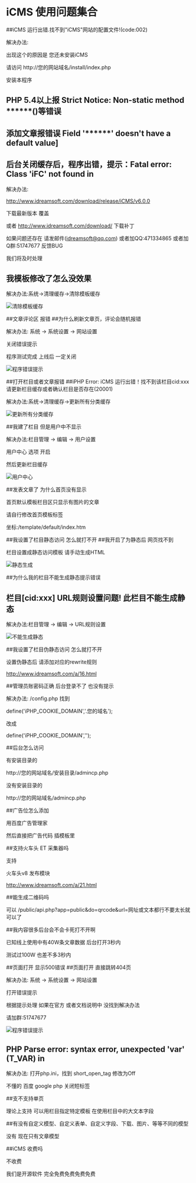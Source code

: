 iCMS 使用问题集合
==========

##iCMS 运行出错.找不到"iCMS"网站的配置文件!(code:002)

解决办法:

出现这个的原因是 您还未安装iCMS

请访问 http://您的网站域名/install/index.php

安装本程序


## PHP 5.4以上报 Strict Notice: Non-static method ******()等错误
## 添加文章报错误 Field '******' doesn't have a default value]
## 后台关闭缓存后，程序出错，提示：Fatal error: Class 'iFC' not found in

解决办法:

http://www.idreamsoft.com/download/release/iCMS/v6.0.0

下载最新版本 覆盖

或者 http://www.idreamsoft.com/download/ 下载补丁

如果问题还存在 请发邮件(idreamsoft@qq.com) 或者加QQ:471334865 或者加Q群:51747677 反馈BUG

我们将及时处理


## 我模板修改了怎么没效果

解决办法:系统->清理缓存->清除模板缓存

![清除模板缓存][1]

##文章评论区 报错
##为什么刷新文章页，评论会随机报错

解决办法: 系统 -> 系统设置 -> 网站设置

关闭错误提示

程序测试完成 上线后 一定关闭

![程序错误提示][2]

##打开栏目或者文章报错
##iPHP Error: iCMS 运行出错！找不到该栏目cid:xxx 请更新栏目缓存或者确认栏目是否存在(20001)

解决办法:系统->清理缓存->更新所有分类缓存

![更新所有分类缓存][3]


##我建了栏目 但是用户中不显示

解决办法:栏目管理 -> 编辑 -> 用户设置

用户中心 选项 开启

然后更新栏目缓存

![用户中心][4]

##发表文章了 为什么首页没有显示

首页默认模板栏目区只显示有图片的文章

请自行修改首页模板标签

坐标:/template/default/index.htm

##我设置了栏目静态访问 怎么就打不开
##我开启了为静态后 网页找不到

栏目设置成静态访问模板 请手动生成HTML

![静态生成][5]

##为什么我的栏目不能生成静态提示错误
## 栏目[cid:xxx] URL规则设置问题! 此栏目不能生成静态

解决办法:栏目管理 -> 编辑 -> URL规则设置

![不能生成静态][6]

##我设置了栏目伪静态访问 怎么就打不开

设置伪静态后 请添加对应的rewrite规则

http://www.idreamsoft.com/a/16.html

##管理员账密码正确 后台登录不了 也没有提示

解决办法:
/config.php
找到

define('iPHP_COOKIE_DOMAIN','.您的域名');

改成

define('iPHP_COOKIE_DOMAIN','');

##后台怎么访问

有安装目录的

http://您的网站域名/安装目录/admincp.php

没有安装目录的

http://您的网站域名/admincp.php

##广告位怎么添加

用百度广告管理家

然后直接把广告代码 插模板里

##支持火车头 ET 采集器吗

支持

火车头v8 发布模块

http://www.idreamsoft.com/a/21.html

##能生成二维码吗

可以
/public/api.php?app=public&do=qrcode&url=网址或文本都行不要太长就可以了


##我内容很多后台会不会卡死打不开啊

已知线上使用中有40W条文章数据 后台打开3秒内

测试过100W 也差不多3秒内

##页面打开 显示500错误
##页面打开 直接跳转404页

解决办法: 系统 -> 系统设置 -> 网站设置

打开错误提示

根据提示处理 如果在官方 或者文档说明中 没找到解决办法

请加群:51747677

![程序错误提示][2]

## PHP Parse error:  syntax error, unexpected 'var' (T_VAR) in

解决办法: 打开php.ini，找到 short_open_tag 修改为Off

不懂的 百度 google php 关闭短标签

##支不支持单页

理论上支持 可以用栏目指定特定模板 在使用栏目中的大文本字段


##有没有自定义模型、自定义表单、自定义字段、下载、图片、等等不同的模型

没有 现在只有文章模型

##iCMS 收费吗

不收费

我们是开源软件 完全免费免费免费免费


[1]: http://www.idreamsoft.com/doc/img/2015-01-23_140235.jpg
[2]: http://www.idreamsoft.com/doc/img/2015-01-23_142554.jpg
[3]: http://www.idreamsoft.com/doc/img/2015-01-23_142940.jpg
[4]: http://www.idreamsoft.com/doc/img/2015-01-23_144102.jpg
[5]: http://www.idreamsoft.com/doc/img/2015-01-23_145954.jpg
[6]: http://www.idreamsoft.com/doc/img/2015-01-23_150252.jpg


